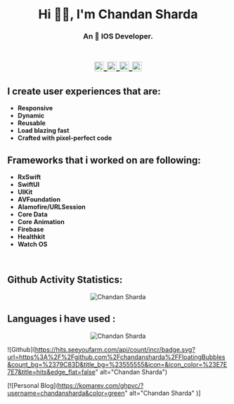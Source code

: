 <h1 align="center"> Hi 👋🏽, I'm Chandan Sharda </h1>
<h3 align="center">
    An  IOS Developer.  
</h3>
<h1 align="center">
<a href="https://in.linkedin.com/in/chandan-sharda-a33869b8">
  <img align="center" alt="Chandan Sharda's Linkdin" width="22px" src="https://cdn.jsdelivr.net/npm/simple-icons@v3/icons/linkedin.svg" />
</a>
<a href="https://github.com/chandansharda">
  <img align="center" alt="Chandan Sharda's Github" width="22px" src="https://cdn.jsdelivr.net/npm/simple-icons@v3/icons/github.svg" />
</a>
<a href="https://www.instagram.com/_chandan_sharda_/">
  <img align="center" alt=Chandan Sharda's Instagram" width="22px" src="https://cdn.jsdelivr.net/npm/simple-icons@v3/icons/instagram.svg" />
</a>
<a href="https://www.facebook.com/chandan.sharda.98">
  <img align="center" alt="Chandan Sharda's Facebook" width="22px" src="https://cdn.jsdelivr.net/npm/simple-icons@v3/icons/facebook.svg" />
</a>
</h1>
<h2 align="left">
    I create user experiences that are:
</h2>

- **Responsive**
- **Dynamic**
- **Reusable**
- **Load blazing fast**
- **Crafted with pixel-perfect code**

<h2 align="left">
    Frameworks that i worked on are following:
</h2>

- **RxSwift**
- **SwiftUI**
- **UIKit**
- **AVFoundation**
- **Alamofire/URLSession**
- **Core Data**
- **Core Animation**
- **Firebase**
- **Healthkit**
- **Watch OS**

<br/>

<h2 align="left">
    Github Activity Statistics:
</h2>

<p align="center"> <img src="https://github-readme-stats.vercel.app/api?username=chandansharda&show_icons=true&count_private=true" alt="Chandan Sharda" /> </p>     

<h2 align="left">
    Languages i have used :
</h2>
<p align="center"> <img src="https://github-readme-stats.vercel.app/api/top-langs/?username=chandansharda&layout=compact&langs_count=10&hide=Objective-C,JavaScript" alt="Chandan Sharda" /> </p>     


![Github](https://hits.seeyoufarm.com/api/count/incr/badge.svg?url=https%3A%2F%2Fgithub.com%2Fchandansharda%2FFloatingBubbles&count_bg=%2379C83D&title_bg=%23555555&icon=&icon_color=%23E7E7E7&title=hits&edge_flat=false" alt="Chandan Sharda")
       
[![Personal Blog](https://komarev.com/ghpvc/?username=chandansharda&color=green" alt="Chandan Sharda" )]
